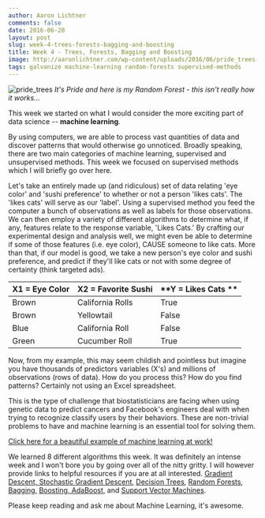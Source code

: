 ```yaml
---
author: Aaron Lichtner
comments: false
date: 2016-06-20 
layout: post
slug: week-4-trees-forests-bagging-and-boosting
title: Week 4 - Trees, Forests, Bagging and Boosting
image: http://aaronlichtner.com/wp-content/uploads/2016/06/pride_trees-644x474.png
tags: galvanize machine-learning random-forests supervised-methods
---
```


![pride_trees](http://aaronlichtner.com/wp-content/uploads/2016/06/pride_trees-644x474.png) *It's Pride and here is my Random Forest - this isn't really how it works...*



This week we started on what I would consider the more exciting part of data science -- **machine learning**.





By using computers, we are able to process vast quantities of data and discover patterns that would otherwise go unnoticed. Broadly speaking, there are two main categories of machine learning, supervised and unsupervised methods. This week we focused on supervised methods which I will briefly go over here.





Let's take an entirely made up (and ridiculous) set of data relating 'eye color' and 'sushi preference' to whether or not a person 'likes cats'. The 'likes cats' will serve as our 'label'. Using a supervised method you feed the computer a bunch of observations as well as labels for those observations. We can then employ a variety of different algorithms to determine what, if any, features relate to the response variable, 'Likes Cats.' By crafting our experimental design and analysis well, we might even be able to determine if some of those features (i.e. eye color), CAUSE someone to like cats. More than that, if our model is good, we take a new person's eye color and sushi preference, and predict if they'll like cats or not with some degree of certainty (think targeted ads).



| **X1 = Eye Color** | **X2 = Favorite Sushi** | **Y = Likes Cats ** |
| --- | --- | --- |
Brown | California Rolls | True
Brown | Yellowtail | False
Blue | California Roll  | False
Green | Cucumber Roll | True




Now, from my example, this may seem childish and pointless but imagine you have thousands of predictors variables (X's) and millions of observations (rows of data). How do you process this? How do you find patterns? Certainly not using an Excel spreadsheet.





This is the type of challenge that biostatisticians are facing when using genetic data to predict cancers and Facebook's engineers deal with when trying to recognize classify users by their behaviors. These are non-trivial problems to have and machine learning is an essential tool for solving them.





[Click here for a beautiful example of machine learning at work!](http://www.r2d3.us/visual-intro-to-machine-learning-part-1/)





We learned 8 different algorithms this week. It was definitely an intense week and I won't bore you by going over all of the nitty gritty. I will however provide links to helpful resources if you are at all interested. [Gradient Descent, Stochastic Gradient Descent](http://sebastianruder.com/optimizing-gradient-descent/index.html#stochasticgradientdescent), [Decision Trees](https://www.youtube.com/watch?v=eKD5gxPPeY0), [Random Forests](https://en.wikipedia.org/wiki/Random_forest), [Bagging,](https://en.wikipedia.org/wiki/Ensemble_learning) [Boosting, AdaBoost,](https://en.wikipedia.org/wiki/AdaBoost) and [Support Vector Machines](http://www.cs.ucf.edu/courses/cap6412/fall2009/papers/Berwick2003.pdf).





Please keep reading and ask me about Machine Learning, it's awesome.




